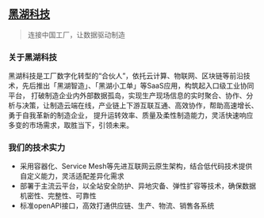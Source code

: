 ## [黑湖科技](https://www.blacklake.cn/about)

> 连接中国工厂，让数据驱动制造

### 关于黑湖科技

黑湖科技是工厂数字化转型的“合伙人”，依托云计算、物联网、区块链等前沿技术，先后推出「黑湖智造」、「黑湖小工单」等SaaS应用，构筑起入口级工业协同平台，
打破制造企业内外部数据孤岛，实现生产现场信息的实时聚合、协作、分析与决策，让制造云端在线，产业链上下游互联互通、高效协作，帮助高速增长、勇于自我革新的制造企业，
提升运转效率、质量及柔性制造能力，灵活快速响应多变的市场需求，取胜当下，引领未来。

### 我们的技术实力

- 采用容器化、Service Mesh等先进互联网云原生架构，结合低代码技术提供自定义能力，灵活适配差异化需求
- 部署于主流云平台，以全站安全防护、异地灾备、弹性扩容等技术，确保数据机密性、完整性、可靠性
- 标准openAPI接口，高效打通供应链、生产、物流、销售各系统
